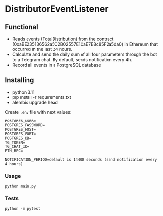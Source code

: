 # DistributorEventListener

## Functional
- Reads events (TotalDistribution) from the contract (0xaBE235136562a5C2B02557E1CaE7E8c85F2a5da0) in Ethereum that occurred in the last 24 hours.
- Calculate and send the daily sum of all four parameters through the bot to a Telegram chat. 
By default, sends notification every 4h.
- Record all events in a PostgreSQL database

## Installing

 - python 3.11
 - pip install -r requirements.txt
 - alembic upgrade head
    
Create `.env` file with next values:


    POSTGRES_USER=
    POSTGRES_PASSWORD=
    POSTGRES_HOST=
    POSTGRES_PORT=
    POSTGRES_DB=
    TG_TOKEN=
    TG_CHAT_ID=
    ETH_RPC=
    
    NOTIFICATION_PERIOD=default is 14400 seconds (send notification every 4 hours)


### Usage

`python main.py`

### Tests

`python -m pytest`
